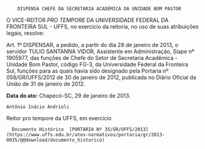         DISPENSA CHEFE DA SECRETARIA ACADÊMICA DA UNIDADE BOM PASTOR  

O VICE-REITOR *PRO TEMPORE* DA UNIVERSIDADE FEDERAL DA FRONTEIRA SUL - UFFS, no exercício da reitoria, no uso de suas atribuições legais, resolve:

 Art. 1º DISPENSAR, a pedido, a partir do dia 28 de janeiro de 2013, o servidor TULIO SANTANNA VIDOR, Assistente em Administração, Siape nº 1905977, das funções de Chefe do Setor de Secretaria Acadêmica - Unidade Bom Pastor, código FG-3, da Universidade Federal da Fronteira Sul, funções para as quais havia sido designado pela Portaria nº 058/GR/UFFS/2012 de 30 de janeiro de 2012, publicada no Diário Oficial da União de 31 de janeiro de 2012.

  

   **Data do ato:** Chapecó-SC, 29 de janeiro de 2013.   
 

    Antônio Inácio Andrioli   
 Reitor pro tempore da UFFS, em exercício 

      Documento Histórico  [PORTARIA Nº 35/GR/UFFS/2013](https://www.uffs.edu.br/atos-normativos/portaria/gr/2013-0035/@@download/documento_historico)     
      